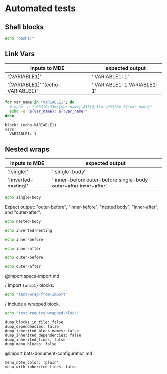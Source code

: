 # Automated tests

## Shell blocks

```bash :bash1
echo "bash1!"
```

## Link Vars

| inputs to MDE| expected output
| -| -
| '[VARIABLE1]'| ' VARIABLE1: 1'
| '[VARIABLE1]' '(echo-VARIABLE1)'| ' VARIABLE1: 1   VARIABLE1: 1'

```bash :(echo-VARIABLE1)
for var_name in "VARIABLE1"; do
  # echo -e "\033[0;33m${var_name}\033[0;31m:\033[0m ${!var_name}"
  echo -e "${var_name}: ${!var_name}"
done
```
```link :[VARIABLE1]
block: (echo-VARIABLE1)
vars:
  VARIABLE1: 1
```

## Nested wraps

| inputs to MDE| expected output
| -| -
| '[single]'| ' single-body'
| '[inverted-nesting]'| ' inner-before outer-before single-body outer-after inner-after'

```bash :[single] +{outer}
echo single-body
```
  Expect output: "outer-before", "inner-before", "nested body", "inner-after", and "outer-after".
```bash :[nested] +{outer} +{inner}
echo nested-body
```
```bash :[inverted-nesting] +{inner} +{outer}
echo inverted-nesting
```
```bash :{inner}
echo inner-before
```
```bash :{inner-after}
echo inner-after
```
```bash :{outer}
echo outer-before
```
```bash :{outer-after}
echo outer-after
```

@import specs-import.md

/ Import `{wrap1}` blocks. 
```bash :[test-wrap-from-import] +{wrap-from-import}
echo "test-wrap-from-import"
```

/ Include a wrapped block.
```bash :[test-require-wrapped-block] +[single]
echo "test-require-wrapped-block"
```

```opts :(disable_dump_*)
dump_blocks_in_file: false
dump_dependencies: false
dump_inherited_block_names: false
dump_inherited_dependencies: false
dump_inherited_lines: false
dump_menu_blocks: false
```

@import bats-document-configuration.md
```opts :(document_options) +(disable_dump_*)
menu_note_color: 'plain'
menu_with_inherited_lines: false
```
